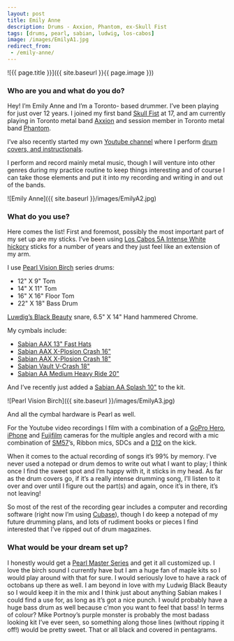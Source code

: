 ```yaml
---
layout: post
title: Emily Anne
description: Drums - Axxion, Phantom, ex-Skull Fist
tags: [drums, pearl, sabian, ludwig, los-cabos]
image: /images/EmilyA1.jpg
redirect_from:
 - /emily-anne/
---
```


![{{ page.title }}]({{ site.baseurl }}{{ page.image }})

### Who are you and what do you do?

Hey! I’m Emily Anne and I’m a Toronto- based drummer. I’ve been playing for just over 12 years. I joined my first band [Skull Fist](https://www.facebook.com/skullfisted) at 17, and am currently playing in Toronto metal band [Axxion](www.facebook.com/axxioncanada) and session member in Toronto metal band [Phantom](https://www.facebook.com/X6X.PHANT0M.X6X).

I’ve also recently started my own [Youtube channel](https://www.youtube.com/channel/UCxMw4mWC_ujd9gDphTnxi2g) where I perform [drum covers, and instructionals](www.facebook.com/emilyannedrums).  

I perform and record mainly metal music, though I will venture into other genres during my practice routine to keep things interesting and of course I can take those elements and put it into my recording and writing in and out of the bands.

![Emily Anne]({{ site.baseurl }}/images/EmilyA2.jpg)

### What do you use?

Here comes the list! First and foremost, possibly the most important part of my set up are my sticks. I’ve been using [Los Cabos 5A Intense White hickory](http://loscabosdrumsticks.com/products/white-hickory/) sticks for a number of years and they just feel like an extension of my arm.

I use [Pearl Vision Birch](http://pearldrum.com/products/kits/drumsets/vision/vision-birch-vbl/) series drums:

* 12" X 9" Tom
* 14" X 11" Tom
* 16" X 16" Floor Tom
* 22" X 18" Bass Drum

[Luwdig’s Black Beauty](http://www.ludwig-drums.com/usasnares_blackbeauty.php) snare, 6.5" X 14" Hand hammered Chrome.

My cymbals include:

* [Sabian AAX 13" Fast Hats](http://www.musiciansfriend.com/drums-percussion/sabian-aax-fast-hats)
* [Sabian AAX X-Plosion Crash 16"](http://www.sabian.com/en/cymbal/21687xb-16-inch-aax-x-plosion-crash)
* [Sabian AAX X-Plosion Crash 18"](http://www.sabian.com/en/cymbal/21887xb-18-inch-aax-x-plosion-crash)
* [Sabian Vault V-Crash 18"](http://www.sabian.com/en/cymbal/v1806b-18-inch-vault-v-crash)
* [Sabian AA Medium Heavy Ride 20"](http://www.musiciansfriend.com/drums-percussion/sabian-20-aa-medium-heavy-ride-cymbal)

And I’ve recently just added a [Sabian AA Splash 10"](http://www.sabian.com/en/cymbal/21005-10-inch-aa-splash) to the kit.

![Pearl Vision Birch]({{ site.baseurl }}/images/EmilyA3.jpg)

And all the cymbal hardware is Pearl as well.

For the Youtube video recordings I film with a combination of a [GoPro Hero](https://gopro.com/), [iPhone](http://www.apple.com/uk/iphone/) and [Fujifilm](https://www.fujifilm.eu/uk) cameras for the multiple angles and record with a mic combination of [SM57](http://www.shure.co.uk/producten/microphones/sm58)’s, Ribbon mics, SDCs and a [D12](http://www.akg.com/pro/p/d12vr) on the kick.

When it comes to the actual recording of songs it’s 99% by memory. I’ve never used a notepad or drum demos to write out what I want to play; I think once I find the sweet spot and I’m happy with it, it sticks in my head. As far as the drum covers go, if it’s a really intense drumming song, I’ll listen to it over and over until I figure out the part(s) and again, once it’s in there, it’s not leaving!

So most of the rest of the recording gear includes a computer and recording software (right now I’m using [Cubase](http://www.steinberg.net/en/products/cubase/start.html)), though I do keep a notepad of my future drumming plans, and lots of rudiment books or pieces I find interested that I’ve ripped out of drum magazines.

### What would be your dream set up?

I honestly would get a [Pearl Master Series](http://pearldrum.com/products/kits/drumsets/masters-mcx/) and get it all customized up. I love the birch sound I currently have but I am a huge fan of maple kits so I would play around with that for sure. I would seriously love to have a rack of octobans up there as well. I am beyond in love with my Ludwig Black Beauty so I would keep it in the mix and I think just about anything Sabian makes I could find a use for, as long as it’s got a nice punch. I would probably have a huge bass drum as well because c’mon you want to feel that bass! In terms of colour? Mike Portnoy’s purple monster is probably the most badass looking kit I’ve ever seen, so something along those lines (without ripping it off!) would be pretty sweet. That or all black and covered in pentagrams.
